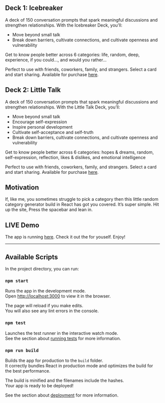 ## Deck 1: Icebreaker

A deck of 150 conversation prompts that spark meaningful discussions and strengthen relationships. With the Icebreaker Deck, you’ll:

- Move beyond small talk
- Break down barriers, cultivate connections, and cultivate openness and vulnerability

Get to know people better across 6 categories: life, random, deep, experience, if you could…, and would you rather...

Perfect to use with friends, coworkers, family, and strangers. Select a card and start sharing.
Available for purchase [here](https://bestself.co/products/icebreaker-deck).

## Deck 2: Little Talk

A deck of 150 conversation prompts that spark meaningful discussions and strengthen relationships. With the Little Talk Deck, you’ll:

- Move beyond small talk
- Encourage self-expression
- Inspire personal development
- Cultivate self-acceptance and self-truth
- Break down barriers, cultivate connections, and cultivate openness and vulnerability

Get to know people better across 6 categories: hopes & dreams, random, self-expression, reflection, likes & dislikes, and emotional intelligence

Perfect to use with friends, coworkers, family, and strangers. Select a card and start sharing.
Available for purchase [here](https://bestself.co/products/little-talk-deck).

## Motivation

If, like me, you sometimes struggle to pick a category then this little random category generator build in React has got you covered. It’s super simple. Hit up the site, Press the spacebar and lean in. 

## LIVE Demo
The app is running [here](https://cards-icebreaker.netlify.app/). Check it out the for youself. Enjoy!

---

## Available Scripts

In the project directory, you can run:

### `npm start`

Runs the app in the development mode.\
Open [http://localhost:3000](http://localhost:3000) to view it in the browser.

The page will reload if you make edits.\
You will also see any lint errors in the console.

### `npm test`

Launches the test runner in the interactive watch mode.\
See the section about [running tests](https://facebook.github.io/create-react-app/docs/running-tests) for more information.

### `npm run build`

Builds the app for production to the `build` folder.\
It correctly bundles React in production mode and optimizes the build for the best performance.

The build is minified and the filenames include the hashes.\
Your app is ready to be deployed!

See the section about [deployment](https://facebook.github.io/create-react-app/docs/deployment) for more information.
